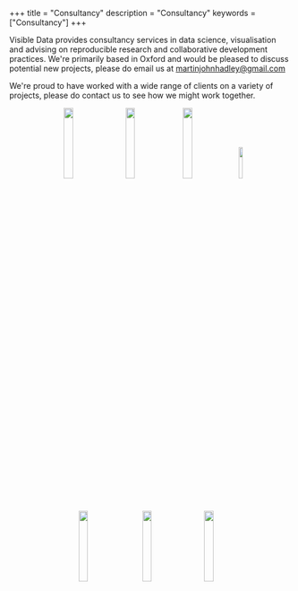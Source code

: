 +++
title = "Consultancy"
description = "Consultancy"
keywords = ["Consultancy"]
+++

Visible Data provides consultancy services in data science, visualisation and advising on reproducible research and collaborative development practices. We're primarily based in Oxford and would be pleased to discuss potential new projects, please do email us at <a href='mailto:martinjohnhadley@gmail.com'>martinjohnhadley@gmail.com</a>

<!--
<div class="row" style='background-color:#f5f5f5'>

<div class="col-md-4">

<center>
Training development
</center>

</div>


<div class="col-md-4">

<center>
Data visualisation consultancy
</center>

</div>


<div class="col-md-4">

<center>
Reproducability advice
</center>

</div>

</div>
!-->

We're proud to have worked with a wide range of clients on a variety of projects, please do contact us to see how we might work together.

<!--html_preserve-->
<div class="row">
<center>
<p>
<img src="../img/clients/figshare_logo.png" alt="" width="18%" height="18%" />&nbsp; &nbsp;&nbsp;
<img src="../img/clients/linkedin-logo.png" alt="" width="18%" height="18%" />&nbsp;&nbsp;
<img src="../img/clients/lynda_logo.png" alt="" width="18%" height="18%" />&nbsp; &nbsp;&nbsp;
<img src="../img/clients/university-of-oxford.png" alt="" width="12%" height="12%" />
<br><br>
<img src="../img/clients/perspectum-diagnostics-logo.png" alt="" width="18%" height="18%"/>&nbsp; &nbsp;&nbsp;&nbsp;
<img src="../img/clients/rss-logo.jpg" alt="" width="18%" height="18%"/>&nbsp;&nbsp;&nbsp;&nbsp;
<img src="../img/clients/sage-publishing-logo.jpg" alt="" width="18%" height="18%"/>&nbsp;&nbsp;&nbsp;&nbsp;
</p>
<center>
      </div>
<!--/html_preserve-->